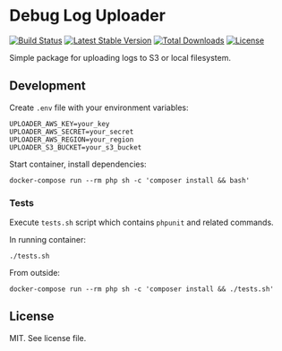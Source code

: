 # Debug Log Uploader

[![Build Status](https://travis-ci.org/keboola/debug-log-uploader.svg?branch=master)](https://travis-ci.org/keboola/debug-log-uploader)
[![Latest Stable Version](https://poser.pugx.org/keboola/debug-log-uploader/v/stable)](https://github.com/keboola/debug-log-uploader/releases)
[![Total Downloads](https://poser.pugx.org/keboola/debug-log-uploader/downloads)](https://packagist.org/packages/keboola/debug-log-uploader)
[![License](https://poser.pugx.org/keboola/debug-log-uploader/license)](https://github.com/keboola/debug-log-uploader/blob/master/LICENSE.md)

Simple package for uploading logs to S3 or local filesystem.

## Development

Create `.env` file with your environment variables:

```
UPLOADER_AWS_KEY=your_key
UPLOADER_AWS_SECRET=your_secret
UPLOADER_AWS_REGION=your_region
UPLOADER_S3_BUCKET=your_s3_bucket
```

Start container, install dependencies:

```console
docker-compose run --rm php sh -c 'composer install && bash'
```

### Tests

Execute `tests.sh` script which contains `phpunit` and related commands.

In running container:

```
./tests.sh
```

From outside:

```console
docker-compose run --rm php sh -c 'composer install && ./tests.sh'
```

## License

MIT. See license file.
